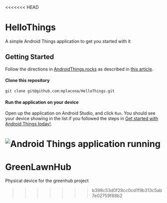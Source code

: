 <<<<<<< HEAD
# HelloThings
A simple Android Things application to get you started with it

## Getting Started
Follow the directions in [AndroidThings.rocks](https://www.androidthings.rocks) as described in [this article](https://www.androidthings.rocks/2017/01/03/get-started-with-android-things-today/).

#### Clone this repository
```
git clone git@github.com:mplacona/HelloThings.git
```

#### Run the application on your device
Open up the application on Android Studio, and click `Run`. You should see your device showing in the list if you followed the steps in [Get started with Android Things today!](https://www.androidthings.rocks/2017/01/03/get-started-with-android-things-today/).

![Android Things application running](https://www.androidthings.rocks/images/hello-things.png)
=======
# GreenLawnHub
Physical device for the greenhub project
>>>>>>> b398c53d0f29cc0cd1f9b313c5ab7e02759f88b2
